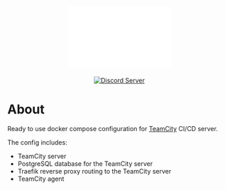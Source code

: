 <p align="center">
    <br />
    <a href="https://rapier.tabitabi.dev">
        <img src="../../../assets/wordmark.svg" alt="WordMark" width="230" />
    </a>
    <br />
    <br />
    <a href="https://discord.gg/wKumgdQrWy">
        <img src="https://img.shields.io/discord/1139991588324507708?color=5865F2&logo=discord&label=Discord" alt="Discord Server" />
    </a>
</p>

# About

Ready to use docker compose configuration for [TeamCity](https://www.jetbrains.com/teamcity/) CI/CD server.

The config includes:
- TeamCity server
- PostgreSQL database for the TeamCity server
- Traefik reverse proxy routing to the TeamCity server
- TeamCity agent